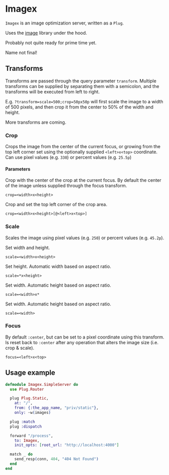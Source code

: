 # Imagex

`Imagex` is an image optimization server, written as a `Plug`.

Uses the [image](https://hex.pm/packages/image) library under the hood.

Probably not quite ready for prime time yet.

Name not final!

## Transforms

Transforms are passed through the query parameter `transform`. Multiple transforms
can be supplied by separating them with a semicolon, and the transforms will be
executed from left to right.

E.g. `?transform=scale=500;crop=50px50p` will first scale the image to a width of
500 pixels, and then crop it from the center to 50% of the width and height.

More transforms are coming.

### Crop

Crops the image from the center of the current focus, or growing from the top left
corner set using the optionally supplied `<left>x<top>` coordinate. Can use pixel
values (e.g. `330`) or percent values (e.g. `25.5p`)

#### Parameters

Crop with the center of the crop at the current focus. By default
the center of the image unless supplied through the focus transform.

```
crop=<width>x<height>
```

Crop and set the top left corner of the crop area.

```
crop=<width>x<height>[@<left>x<top>]
```

### Scale

Scales the image using pixel values (e.g. `250`) or percent values (e.g. `45.2p`).

Set width and height.

```
scale=<width>x<height>
```

Set height. Automatic width based on aspect ratio.

```
scale=*x<height>
```

Set width. Automatic height based on aspect ratio.

```
scale=<width>x*
```

Set width. Automatic height based on aspect ratio.

```
scale=<width>
```

### Focus

By default `:center`, but can be set to a pixel coordinate using this transform. Is reset
back to `:center` after any operation that alters the image size (i.e. crop & scale).

```
focus=<left>x<top>
```

## Usage example

```elixir
defmodule Imagex.SimpleServer do
  use Plug.Router

  plug Plug.Static,
    at: "/",
    from: {:the_app_name, "priv/static"},
    only: ~w(images)

  plug :match
  plug :dispatch

  forward "/process",
    to: Imagex,
    init_opts: [root_url: "http://localhost:4000"]

  match _ do
    send_resp(conn, 404, "404 Not Found")
  end
end
```
